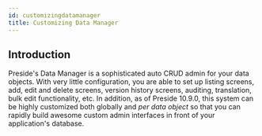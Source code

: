 ```yaml
---
id: customizingdatamanager
title: Customizing Data Manager
---
```


## Introduction

Preside's Data Manager is a sophisticated auto CRUD admin for your data objects. With very little configuration, you are able to set up listing screens, add, edit and delete screens, version history screens, auditing, translation, bulk edit functionality, etc. In addition, as of Preside 10.9.0, this system can be highly customized both globally and _per data object_ so that you can rapidly build awesome custom admin interfaces in front of your application's database.
